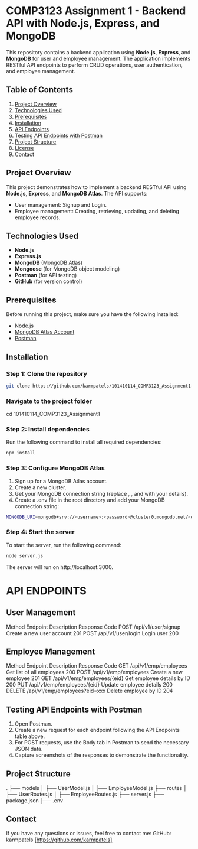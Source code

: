# COMP3123 Assignment 1 - Backend API with Node.js, Express, and MongoDB

This repository contains a backend application using **Node.js**, **Express**, and **MongoDB** for user and employee management. The application implements RESTful API endpoints to perform CRUD operations, user authentication, and employee management.

## Table of Contents
1. [Project Overview](#project-overview)
2. [Technologies Used](#technologies-used)
3. [Prerequisites](#prerequisites)
4. [Installation](#installation)
5. [API Endpoints](#api-endpoints)
6. [Testing API Endpoints with Postman](#testing-api-endpoints-with-postman)
7. [Project Structure](#project-structure)
8. [License](#license)
9. [Contact](#contact)

## Project Overview
This project demonstrates how to implement a backend RESTful API using **Node.js**, **Express**, and **MongoDB Atlas**. The API supports:
- User management: Signup and Login.
- Employee management: Creating, retrieving, updating, and deleting employee records.

## Technologies Used
- **Node.js**
- **Express.js**
- **MongoDB** (MongoDB Atlas)
- **Mongoose** (for MongoDB object modeling)
- **Postman** (for API testing)
- **GitHub** (for version control)

## Prerequisites
Before running this project, make sure you have the following installed:
- [Node.js](https://nodejs.org/en/download/)
- [MongoDB Atlas Account](https://www.mongodb.com/cloud/atlas)
- [Postman](https://www.postman.com/downloads/)

## Installation

### Step 1: Clone the repository
```bash
git clone https://github.com/karmpatels/101410114_COMP3123_Assignment1.git
```

### Navigate to the project folder
cd 101410114_COMP3123_Assignment1

### Step 2: Install dependencies
 Run the following command to install all required dependencies:
```bash
npm install
```
### Step 3: Configure MongoDB Atlas

1. Sign up for a MongoDB Atlas account.
2. Create a new cluster.
3. Get your MongoDB connection string (replace <username>, <password>, and <dbname> with your details).
4. Create a .env file in the root directory and add your MongoDB connection string:
```bash
MONGODB_URI=mongodb+srv://<username>:<password>@cluster0.mongodb.net/<dbname>?retryWrites=true&w=majority
```

### Step 4: Start the server
To start the server, run the following command:
```bash
node server.js
```
The server will run on http://localhost:3000.

# API ENDPOINTS

## User Management
Method	Endpoint	Description	Response Code
POST	/api/v1/user/signup	Create a new user account	201
POST	/api/v1/user/login	Login user	200

## Employee Management

Method	Endpoint	Description	Response Code
GET	/api/v1/emp/employees	Get list of all employees	200
POST	/api/v1/emp/employees	Create a new employee	201
GET	/api/v1/emp/employees/{eid}	Get employee details by ID	200
PUT	/api/v1/emp/employees/{eid}	Update employee details	200
DELETE	/api/v1/emp/employees?eid=xxx	Delete employee by ID	204


## Testing API Endpoints with Postman

1. Open Postman.
2. Create a new request for each endpoint following  the API Endpoints table above.
3. For POST requests, use the Body tab in Postman to send the necessary JSON data.
4. Capture screenshots of the responses to demonstrate the functionality.

## Project Structure
.
├── models
│   ├── UserModel.js
│   ├── EmployeeModel.js
├── routes
│   ├── UserRoutes.js
│   ├── EmployeeRoutes.js
├── server.js
├── package.json
├── .env

## Contact
If you have any questions or issues, feel free to contact me:
 GitHub: karmpatels [https://github.com/karmpatels]